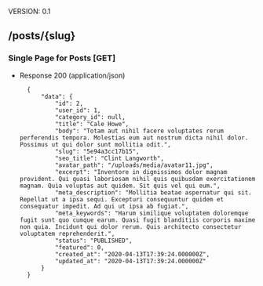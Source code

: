 VERSION: 0.1

##  /posts/{slug}

### Single Page for Posts [GET]


+ Response 200 (application/json)

        {
            "data": {
                "id": 2,
                "user_id": 1,
                "category_id": null,
                "title": "Cale Howe",
                "body": "Totam aut nihil facere voluptates rerum perferendis tempora. Molestias eum aut nostrum dicta nihil dolor. Possimus ut qui dolor sunt mollitia odit.",
                "slug": "5e94a3cc17b15",
                "seo_title": "Clint Langworth",
                "avatar_path": "/uploads/media/avatar11.jpg",
                "excerpt": "Inventore in dignissimos dolor magnam provident. Qui quasi laboriosam nihil quis quibusdam exercitationem magnam. Quia voluptas aut quidem. Sit quis vel qui eum.",
                "meta_description": "Mollitia beatae aspernatur qui sit. Repellat ut a ipsa sequi. Excepturi consequuntur quidem et consequatur impedit. Ad qui ut ipsa ab fugiat.",
                "meta_keywords": "Harum similique voluptatem doloremque fugit sunt quo cumque earum. Quasi fugit blanditiis corporis maxime non quia. Incidunt qui dolor rerum. Quis architecto consectetur voluptatem reprehenderit.",
                "status": "PUBLISHED",
                "featured": 0,
                "created_at": "2020-04-13T17:39:24.000000Z",
                "updated_at": "2020-04-13T17:39:24.000000Z"
            }
        }

